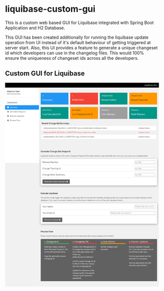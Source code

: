 # liquibase-custom-gui
This is a custom web based GUI for Liquibase integrated with Spring Boot Application and H2 Database.

This GUI has been created additionally for running the liquibase update operation from UI instead of it's default behaviour of getting triggered at server start. Also, this UI provides a feature to generate a unique changeset id which developers can use in the changelog files. This would 100% ensure the uniqueness of changeset ids across all the developers.

## Custom GUI for Liquibase

![Service Logs](screenshots/1_custom_liquibase_gui_screenshot.png?raw=true "Liquibase Customm GUI")

